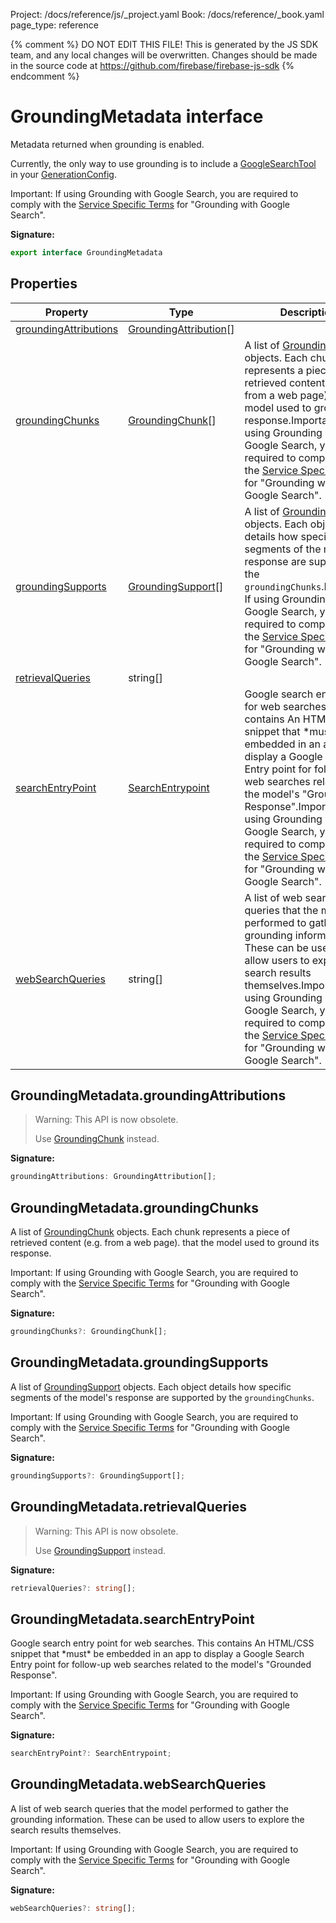 Project: /docs/reference/js/_project.yaml
Book: /docs/reference/_book.yaml
page_type: reference

{% comment %}
DO NOT EDIT THIS FILE!
This is generated by the JS SDK team, and any local changes will be
overwritten. Changes should be made in the source code at
https://github.com/firebase/firebase-js-sdk
{% endcomment %}

# GroundingMetadata interface
Metadata returned when grounding is enabled.

Currently, the only way to use grounding is to include a [GoogleSearchTool](./ai.googlesearchtool.md#googlesearchtool_interface) in your [GenerationConfig](./ai.generationconfig.md#generationconfig_interface)<!-- -->.

Important: If using Grounding with Google Search, you are required to comply with the [Service Specific Terms](https://cloud.google.com/terms/service-terms) for "Grounding with Google Search".

<b>Signature:</b>

```typescript
export interface GroundingMetadata 
```

## Properties

|  Property | Type | Description |
|  --- | --- | --- |
|  [groundingAttributions](./ai.groundingmetadata.md#groundingmetadatagroundingattributions) | [GroundingAttribution](./ai.groundingattribution.md#groundingattribution_interface)<!-- -->\[\] |  |
|  [groundingChunks](./ai.groundingmetadata.md#groundingmetadatagroundingchunks) | [GroundingChunk](./ai.groundingchunk.md#groundingchunk_interface)<!-- -->\[\] | A list of [GroundingChunk](./ai.groundingchunk.md#groundingchunk_interface) objects. Each chunk represents a piece of retrieved content (e.g. from a web page). that the model used to ground its response.<!-- -->Important: If using Grounding with Google Search, you are required to comply with the [Service Specific Terms](https://cloud.google.com/terms/service-terms) for "Grounding with Google Search". |
|  [groundingSupports](./ai.groundingmetadata.md#groundingmetadatagroundingsupports) | [GroundingSupport](./ai.groundingsupport.md#groundingsupport_interface)<!-- -->\[\] | A list of [GroundingSupport](./ai.groundingsupport.md#groundingsupport_interface) objects. Each object details how specific segments of the model's response are supported by the <code>groundingChunks</code>.<!-- -->Important: If using Grounding with Google Search, you are required to comply with the [Service Specific Terms](https://cloud.google.com/terms/service-terms) for "Grounding with Google Search". |
|  [retrievalQueries](./ai.groundingmetadata.md#groundingmetadataretrievalqueries) | string\[\] |  |
|  [searchEntryPoint](./ai.groundingmetadata.md#groundingmetadatasearchentrypoint) | [SearchEntrypoint](./ai.searchentrypoint.md#searchentrypoint_interface) | Google search entry point for web searches. This contains An HTML/CSS snippet that \*must\* be embedded in an app to display a Google Search Entry point for follow-up web searches related to the model's "Grounded Response".<!-- -->Important: If using Grounding with Google Search, you are required to comply with the [Service Specific Terms](https://cloud.google.com/terms/service-terms) for "Grounding with Google Search". |
|  [webSearchQueries](./ai.groundingmetadata.md#groundingmetadatawebsearchqueries) | string\[\] | A list of web search queries that the model performed to gather the grounding information. These can be used to allow users to explore the search results themselves.<!-- -->Important: If using Grounding with Google Search, you are required to comply with the [Service Specific Terms](https://cloud.google.com/terms/service-terms) for "Grounding with Google Search". |

## GroundingMetadata.groundingAttributions

> Warning: This API is now obsolete.
> 
> Use [GroundingChunk](./ai.groundingchunk.md#groundingchunk_interface) instead.
> 

<b>Signature:</b>

```typescript
groundingAttributions: GroundingAttribution[];
```

## GroundingMetadata.groundingChunks

A list of [GroundingChunk](./ai.groundingchunk.md#groundingchunk_interface) objects. Each chunk represents a piece of retrieved content (e.g. from a web page). that the model used to ground its response.

Important: If using Grounding with Google Search, you are required to comply with the [Service Specific Terms](https://cloud.google.com/terms/service-terms) for "Grounding with Google Search".

<b>Signature:</b>

```typescript
groundingChunks?: GroundingChunk[];
```

## GroundingMetadata.groundingSupports

A list of [GroundingSupport](./ai.groundingsupport.md#groundingsupport_interface) objects. Each object details how specific segments of the model's response are supported by the `groundingChunks`<!-- -->.

Important: If using Grounding with Google Search, you are required to comply with the [Service Specific Terms](https://cloud.google.com/terms/service-terms) for "Grounding with Google Search".

<b>Signature:</b>

```typescript
groundingSupports?: GroundingSupport[];
```

## GroundingMetadata.retrievalQueries

> Warning: This API is now obsolete.
> 
> Use [GroundingSupport](./ai.groundingsupport.md#groundingsupport_interface) instead.
> 

<b>Signature:</b>

```typescript
retrievalQueries?: string[];
```

## GroundingMetadata.searchEntryPoint

Google search entry point for web searches. This contains An HTML/CSS snippet that \*must\* be embedded in an app to display a Google Search Entry point for follow-up web searches related to the model's "Grounded Response".

Important: If using Grounding with Google Search, you are required to comply with the [Service Specific Terms](https://cloud.google.com/terms/service-terms) for "Grounding with Google Search".

<b>Signature:</b>

```typescript
searchEntryPoint?: SearchEntrypoint;
```

## GroundingMetadata.webSearchQueries

A list of web search queries that the model performed to gather the grounding information. These can be used to allow users to explore the search results themselves.

Important: If using Grounding with Google Search, you are required to comply with the [Service Specific Terms](https://cloud.google.com/terms/service-terms) for "Grounding with Google Search".

<b>Signature:</b>

```typescript
webSearchQueries?: string[];
```
